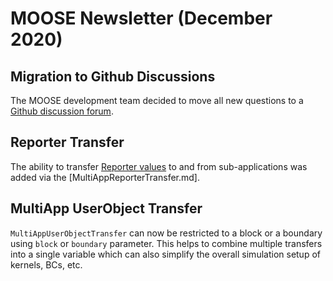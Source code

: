 # MOOSE Newsletter (December 2020)

## Migration to Github Discussions

The MOOSE development team decided to move all new questions to a [Github discussion
forum](https://github.com/idaholab/moose/discussions).

## Reporter Transfer

The ability to transfer [Reporter values](Reporters/index.md) to and from sub-applications
was added via the [MultiAppReporterTransfer.md].

## MultiApp UserObject Transfer

`MultiAppUserObjectTransfer` can now be restricted to a block or a boundary using `block` or 
`boundary` parameter.  This helps to combine multiple transfers into a single variable which
can also simplify the overall simulation setup of kernels, BCs, etc.
